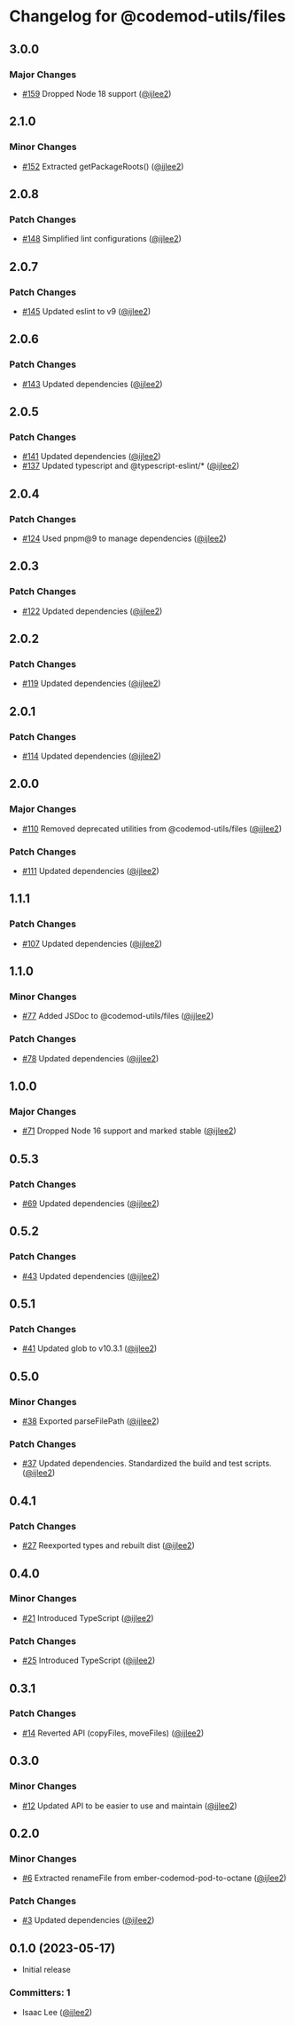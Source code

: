 # Changelog for @codemod-utils/files

## 3.0.0

### Major Changes

- [#159](https://github.com/ijlee2/codemod-utils/pull/159) Dropped Node 18 support ([@ijlee2](https://github.com/ijlee2))

## 2.1.0

### Minor Changes

- [#152](https://github.com/ijlee2/codemod-utils/pull/152) Extracted getPackageRoots() ([@ijlee2](https://github.com/ijlee2))

## 2.0.8

### Patch Changes

- [#148](https://github.com/ijlee2/codemod-utils/pull/148) Simplified lint configurations ([@ijlee2](https://github.com/ijlee2))

## 2.0.7

### Patch Changes

- [#145](https://github.com/ijlee2/codemod-utils/pull/145) Updated eslint to v9 ([@ijlee2](https://github.com/ijlee2))

## 2.0.6

### Patch Changes

- [#143](https://github.com/ijlee2/codemod-utils/pull/143) Updated dependencies ([@ijlee2](https://github.com/ijlee2))

## 2.0.5

### Patch Changes

- [#141](https://github.com/ijlee2/codemod-utils/pull/141) Updated dependencies ([@ijlee2](https://github.com/ijlee2))
- [#137](https://github.com/ijlee2/codemod-utils/pull/137) Updated typescript and @typescript-eslint/\* ([@ijlee2](https://github.com/ijlee2))

## 2.0.4

### Patch Changes

- [#124](https://github.com/ijlee2/codemod-utils/pull/124) Used pnpm@9 to manage dependencies ([@ijlee2](https://github.com/ijlee2))

## 2.0.3

### Patch Changes

- [#122](https://github.com/ijlee2/codemod-utils/pull/122) Updated dependencies ([@ijlee2](https://github.com/ijlee2))

## 2.0.2

### Patch Changes

- [#119](https://github.com/ijlee2/codemod-utils/pull/119) Updated dependencies ([@ijlee2](https://github.com/ijlee2))

## 2.0.1

### Patch Changes

- [#114](https://github.com/ijlee2/codemod-utils/pull/114) Updated dependencies ([@ijlee2](https://github.com/ijlee2))

## 2.0.0

### Major Changes

- [#110](https://github.com/ijlee2/codemod-utils/pull/110) Removed deprecated utilities from @codemod-utils/files ([@ijlee2](https://github.com/ijlee2))

### Patch Changes

- [#111](https://github.com/ijlee2/codemod-utils/pull/111) Updated dependencies ([@ijlee2](https://github.com/ijlee2))

## 1.1.1

### Patch Changes

- [#107](https://github.com/ijlee2/codemod-utils/pull/107) Updated dependencies ([@ijlee2](https://github.com/ijlee2))

## 1.1.0

### Minor Changes

- [#77](https://github.com/ijlee2/codemod-utils/pull/77) Added JSDoc to @codemod-utils/files ([@ijlee2](https://github.com/ijlee2))

### Patch Changes

- [#78](https://github.com/ijlee2/codemod-utils/pull/78) Updated dependencies ([@ijlee2](https://github.com/ijlee2))

## 1.0.0

### Major Changes

- [#71](https://github.com/ijlee2/codemod-utils/pull/71) Dropped Node 16 support and marked stable ([@ijlee2](https://github.com/ijlee2))

## 0.5.3

### Patch Changes

- [#69](https://github.com/ijlee2/codemod-utils/pull/69) Updated dependencies ([@ijlee2](https://github.com/ijlee2))

## 0.5.2

### Patch Changes

- [#43](https://github.com/ijlee2/codemod-utils/pull/43) Updated dependencies ([@ijlee2](https://github.com/ijlee2))

## 0.5.1

### Patch Changes

- [#41](https://github.com/ijlee2/codemod-utils/pull/41) Updated glob to v10.3.1 ([@ijlee2](https://github.com/ijlee2))

## 0.5.0

### Minor Changes

- [#38](https://github.com/ijlee2/codemod-utils/pull/38) Exported parseFilePath ([@ijlee2](https://github.com/ijlee2))

### Patch Changes

- [#37](https://github.com/ijlee2/codemod-utils/pull/37) Updated dependencies. Standardized the build and test scripts. ([@ijlee2](https://github.com/ijlee2))

## 0.4.1

### Patch Changes

- [#27](https://github.com/ijlee2/codemod-utils/pull/27) Reexported types and rebuilt dist ([@ijlee2](https://github.com/ijlee2))

## 0.4.0

### Minor Changes

- [#21](https://github.com/ijlee2/codemod-utils/pull/21) Introduced TypeScript ([@ijlee2](https://github.com/ijlee2))

### Patch Changes

- [#25](https://github.com/ijlee2/codemod-utils/pull/25) Introduced TypeScript ([@ijlee2](https://github.com/ijlee2))

## 0.3.1

### Patch Changes

- [#14](https://github.com/ijlee2/codemod-utils/pull/14) Reverted API (copyFiles, moveFiles) ([@ijlee2](https://github.com/ijlee2))

## 0.3.0

### Minor Changes

- [#12](https://github.com/ijlee2/codemod-utils/pull/12) Updated API to be easier to use and maintain ([@ijlee2](https://github.com/ijlee2))

## 0.2.0

### Minor Changes

- [#6](https://github.com/ijlee2/codemod-utils/pull/6) Extracted renameFile from ember-codemod-pod-to-octane ([@ijlee2](https://github.com/ijlee2))

### Patch Changes

- [#3](https://github.com/ijlee2/codemod-utils/pull/3) Updated dependencies ([@ijlee2](https://github.com/ijlee2))

## 0.1.0 (2023-05-17)

- Initial release

### Committers: 1

- Isaac Lee ([@ijlee2](https://github.com/ijlee2))
